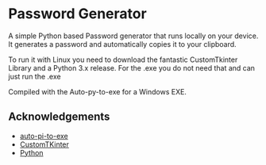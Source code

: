 
# Password Generator

A simple Python based Password generator that runs locally on your device.
It generates a password and automatically copies it to your clipboard.

To run it with Linux you need to download the fantastic CustomTkinter Library and a Python 3.x release. For the .exe you do not need that and can just run the .exe

Compiled with the Auto-py-to-exe for a Windows EXE.
## Acknowledgements

 - [auto-pi-to-exe](https://github.com/brentvollebregt/auto-py-to-exe)
 - [CustomTKinter](https://github.com/TomSchimansky/CustomTkinter)
 - [Python](https://www.python.org/)

